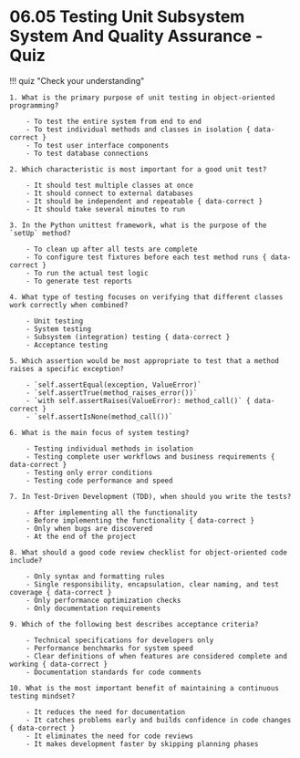# 06.05 Testing Unit Subsystem System And Quality Assurance - Quiz

!!! quiz "Check your understanding"

    1. What is the primary purpose of unit testing in object-oriented programming?

        - To test the entire system from end to end
        - To test individual methods and classes in isolation { data-correct }
        - To test user interface components
        - To test database connections

    2. Which characteristic is most important for a good unit test?

        - It should test multiple classes at once
        - It should connect to external databases
        - It should be independent and repeatable { data-correct }
        - It should take several minutes to run

    3. In the Python unittest framework, what is the purpose of the `setUp` method?

        - To clean up after all tests are complete
        - To configure test fixtures before each test method runs { data-correct }
        - To run the actual test logic
        - To generate test reports

    4. What type of testing focuses on verifying that different classes work correctly when combined?

        - Unit testing
        - System testing
        - Subsystem (integration) testing { data-correct }
        - Acceptance testing

    5. Which assertion would be most appropriate to test that a method raises a specific exception?

        - `self.assertEqual(exception, ValueError)`
        - `self.assertTrue(method_raises_error())`
        - `with self.assertRaises(ValueError): method_call()` { data-correct }
        - `self.assertIsNone(method_call())`

    6. What is the main focus of system testing?

        - Testing individual methods in isolation
        - Testing complete user workflows and business requirements { data-correct }
        - Testing only error conditions
        - Testing code performance and speed

    7. In Test-Driven Development (TDD), when should you write the tests?

        - After implementing all the functionality
        - Before implementing the functionality { data-correct }
        - Only when bugs are discovered
        - At the end of the project

    8. What should a good code review checklist for object-oriented code include?

        - Only syntax and formatting rules
        - Single responsibility, encapsulation, clear naming, and test coverage { data-correct }
        - Only performance optimization checks
        - Only documentation requirements

    9. Which of the following best describes acceptance criteria?

        - Technical specifications for developers only
        - Performance benchmarks for system speed
        - Clear definitions of when features are considered complete and working { data-correct }
        - Documentation standards for code comments

    10. What is the most important benefit of maintaining a continuous testing mindset?

        - It reduces the need for documentation
        - It catches problems early and builds confidence in code changes { data-correct }
        - It eliminates the need for code reviews
        - It makes development faster by skipping planning phases
